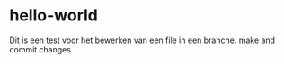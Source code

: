 # hello-world

Dit is een test voor het bewerken van een file in een branche. 
make and commit changes
